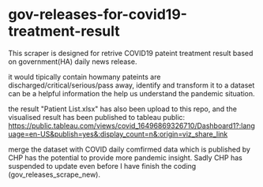 # gov-releases-for-covid19-treatment-result

This scraper is designed for retrive COVID19 pateint treatment result based on government(HA) daily news release.

it would tipically contain howmany pateints are discharged/critical/serious/pass away, identify and transform it to a dataset can be a helpful information the help us understand the pandemic situation.

the result "Patient List.xlsx" has also been upload to this repo, and the visualised result has been published to tableau public:
https://public.tableau.com/views/covid_16496869326710/Dashboard1?:language=en-US&publish=yes&:display_count=n&:origin=viz_share_link

merge the dataset with COVID daily comfirmed data which is published by CHP has the potential to provide more pandemic insight. Sadly CHP has suspended to update even before I have finish the coding (gov_releases_scrape_new).
